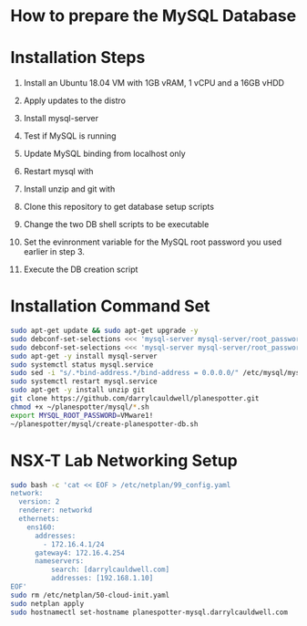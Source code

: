 How to prepare the MySQL Database
=================================

# Installation Steps

1. Install an Ubuntu 18.04 VM with 1GB vRAM, 1 vCPU and a 16GB vHDD

2. Apply updates to the distro

3. Install mysql-server

4. Test if MySQL is running

5. Update MySQL binding from localhost only

6. Restart mysql with

7. Install unzip and git with 

8. Clone this repository to get database setup scripts

9. Change the two DB shell scripts to be executable

10. Set the evinronment variable for the MySQL root password you used earlier in step 3.

11. Execute the DB creation script

# Installation Command Set

``` bash
sudo apt-get update && sudo apt-get upgrade -y
sudo debconf-set-selections <<< 'mysql-server mysql-server/root_password password VMware1!'
sudo debconf-set-selections <<< 'mysql-server mysql-server/root_password_again password VMware1!'
sudo apt-get -y install mysql-server
sudo systemctl status mysql.service
sudo sed -i "s/.*bind-address.*/bind-address = 0.0.0.0/" /etc/mysql/mysql.conf.d/mysqld.cnf
sudo systemctl restart mysql.service
sudo apt-get -y install unzip git
git clone https://github.com/darrylcauldwell/planespotter.git
chmod +x ~/planespotter/mysql/*.sh
export MYSQL_ROOT_PASSWORD=VMware1!
~/planespotter/mysql/create-planespotter-db.sh
```

# NSX-T Lab Networking Setup

``` bash
sudo bash -c 'cat << EOF > /etc/netplan/99_config.yaml
network:
  version: 2
  renderer: networkd
  ethernets:
    ens160:
      addresses:
        - 172.16.4.1/24
      gateway4: 172.16.4.254
      nameservers:
          search: [darrylcauldwell.com]
          addresses: [192.168.1.10]
EOF'
sudo rm /etc/netplan/50-cloud-init.yaml
sudo netplan apply
sudo hostnamectl set-hostname planespotter-mysql.darrylcauldwell.com
```